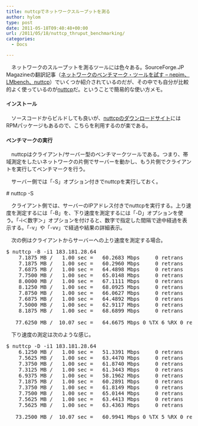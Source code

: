 ```yaml
---
title: nuttcpでネットワークスループットを測る
author: hylom
type: post
date: 2011-05-18T09:40:48+00:00
url: /2011/05/18/nuttcp_thruput_benchmarking/
categories:
  - Docs

---
```

　ネットワークのスループットを測るツールには色々ある。SourceForge.JP Magazineの翻訳記事（[ネットワークのベンチマーク・ツールを試す &#8211; nepim、LMbench、nuttcp][1]）でいくつか紹介されているのだが、その中でも自分が比較的よく使っているのが[nuttcp][2]だ。ということで簡易的な使い方メモ。

#### インストール

　ソースコードからビルドしても良いが、[nuttcpのダウンロードサイト][3]にはRPMパッケージもあるので、こちらを利用するのが楽である。

#### ベンチマークの実行

　nuttcpはクライアント/サーバー型のベンチマークツールである。つまり、帯域測定をしたいネットワークの片側でサーバーを動かし、もう片側でクライアントを実行してベンチマークを行う。

　サーバー側では「-S」オプション付きでnuttcpを実行しておく。

\# nuttcp -S

　クライアント側では、サーバーのIPアドレス付きでnuttcpを実行する。上り速度を測定するには「-B」を、下り速度を測定するには「-D」オプションを使う。「-i＜数字＞」オプションを付けると、数字で指定した間隔で途中経過を表示する。「-v」や「-vv」で経過や結果の詳細表示。

　次の例はクライアントからサーバーへの上り速度を測定する場合。

<pre>$ nuttcp -B -i1 183.181.28.64
    7.1875 MB /   1.00 sec =   60.2683 Mbps     0 retrans
    7.1875 MB /   1.00 sec =   60.2960 Mbps     0 retrans
    7.6875 MB /   1.00 sec =   64.4898 Mbps     0 retrans
    7.7500 MB /   1.00 sec =   65.0148 Mbps     0 retrans
    8.0000 MB /   1.00 sec =   67.1111 Mbps     0 retrans
    8.1250 MB /   1.00 sec =   68.0925 Mbps     0 retrans
    7.8750 MB /   1.00 sec =   66.0627 Mbps     0 retrans
    7.6875 MB /   1.00 sec =   64.4892 Mbps     0 retrans
    7.5000 MB /   1.00 sec =   62.9117 Mbps     0 retrans
    8.1875 MB /   1.00 sec =   68.6899 Mbps     0 retrans

   77.6250 MB /  10.07 sec =   64.6675 Mbps 0 %TX 6 %RX 0 retrans 9.35 msRTT
</pre>

　下り速度の測定は次のような感じ。

<pre>$ nuttcp -D -i1 183.181.28.64
    6.1250 MB /   1.00 sec =   51.3391 Mbps     0 retrans
    7.5625 MB /   1.00 sec =   63.4470 Mbps     0 retrans
    7.3750 MB /   1.00 sec =   61.8740 Mbps     0 retrans
    7.3125 MB /   1.00 sec =   61.3443 Mbps     0 retrans
    6.9375 MB /   1.00 sec =   58.1962 Mbps     0 retrans
    7.1875 MB /   1.00 sec =   60.2891 Mbps     0 retrans
    7.3750 MB /   1.00 sec =   61.8149 Mbps     0 retrans
    7.7500 MB /   1.00 sec =   65.0144 Mbps     0 retrans
    7.5625 MB /   1.00 sec =   63.4413 Mbps     0 retrans
    7.5625 MB /   1.00 sec =   63.4363 Mbps     0 retrans

   73.2500 MB /  10.07 sec =   60.9941 Mbps 0 %TX 5 %RX 0 retrans 9.11 msRTT
</pre>

 [1]: http://sourceforge.jp/magazine/08/08/22/0159234
 [2]: http://www.wcisd.hpc.mil/nuttcp/Nuttcp-HOWTO.html
 [3]: http://www.lcp.nrl.navy.mil/nuttcp/